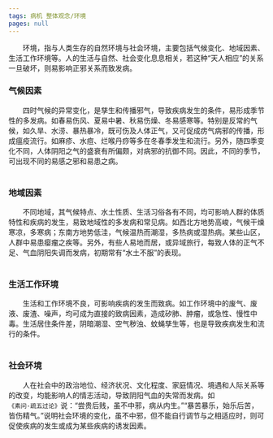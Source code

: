 ```yaml
---
tags: 病机 整体观念/环境
pages: null
---
```

&emsp;&emsp;环境，指与人类生存的自然环境与社会环境，主要包括气候变化、地域因素、生活工作环境等。人的生活与自然、社会变化息息相关，若这种“天人相应”的关系一旦破坏，则易影响正邪关系而致发病。

### 气候因素
&emsp;&emsp;四时气候的异常变化，是孳生和传播邪气，导致疾病发生的条件，易形成季节性的多发病。如春易伤风、夏易中暑、秋易伤燥、冬易感寒等。特别是反常的气候，如久旱、水涝、暴热暴冷，既可伤及人体正气，又可促成疠气病邪的传播，形成瘟疫流行。如麻疹、水痘、烂喉丹痧等多在冬春季发生和流行。另外，随四季变化不同，人体阴阳之气的盛衰有所偏颇，对病邪的抗御不同。因此，不同的季节，可出现不同的易感之邪和易患之病。<br></br>

### 地域因素
&emsp;&emsp;不同地域，其气候特点、水土性质、生活习俗各有不同，均可影响人群的体质特性和疾病的发生，易致地域性的多发病和常见病。如西北方地势高峻，气候干燥寒凉，多寒病；东南方地势低洼，气候温热而潮湿，多热病或湿热病。某些山区，人群中易患瘿瘤之疾等。另外，有些人易地而居，或异域旅行，每致人体的正气不足、气血阴阳失调而发病，初期常有“水土不服”的表现。<br></br>

### 生活工作环境
&emsp;&emsp;生活和工作环境不良，可影响疾病的发生而致病。如工作环境中的废气、废液、废渣、噪声，均可成为直接的致病因素，造成矽肺、肿瘤，或急性、慢性中毒。生活居住条件差，阴暗潮湿、空气秽浊、蚊蝇孳生等，也是导致疾病发生和流行的条件。<br></br>

### 社会环境
&emsp;&emsp;人在社会中的政治地位、经济状况、文化程度、家庭情况、境遇和人际关系等的改变，均能影响人的情志活动，导致阴阳气血的失常而发病。如`《素问·疏五过论》`说：“尝贵后贱，虽不中邪，病从内生。”“暴苦暴乐，始乐后苦，皆伤精气。”说明社会环境的变化，虽不中邪，但不能自行调节与之相适应时，则可促使疾病的发生或成为某些疾病的诱发因素。